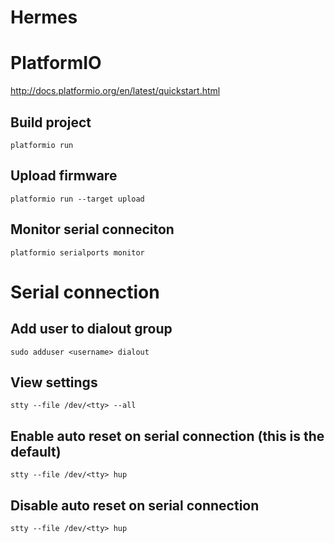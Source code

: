 Hermes
======

# PlatformIO

http://docs.platformio.org/en/latest/quickstart.html

## Build project

    platformio run

## Upload firmware

    platformio run --target upload

## Monitor serial conneciton

    platformio serialports monitor


# Serial connection

## Add user to dialout group

    sudo adduser <username> dialout

## View settings

    stty --file /dev/<tty> --all
    
## Enable auto reset on serial connection (this is the default)

    stty --file /dev/<tty> hup

## Disable auto reset on serial connection

    stty --file /dev/<tty> hup
